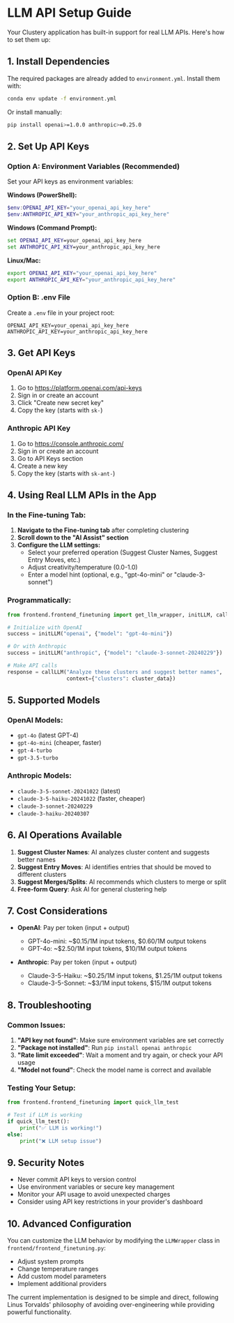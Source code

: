 # LLM API Setup Guide

Your Clustery application has built-in support for real LLM APIs. Here's how to set them up:

## 1. Install Dependencies

The required packages are already added to `environment.yml`. Install them with:

```bash
conda env update -f environment.yml
```

Or install manually:
```bash
pip install openai>=1.0.0 anthropic>=0.25.0
```

## 2. Set Up API Keys

### Option A: Environment Variables (Recommended)

Set your API keys as environment variables:

**Windows (PowerShell):**
```powershell
$env:OPENAI_API_KEY="your_openai_api_key_here"
$env:ANTHROPIC_API_KEY="your_anthropic_api_key_here"
```

**Windows (Command Prompt):**
```cmd
set OPENAI_API_KEY=your_openai_api_key_here
set ANTHROPIC_API_KEY=your_anthropic_api_key_here
```

**Linux/Mac:**
```bash
export OPENAI_API_KEY="your_openai_api_key_here"
export ANTHROPIC_API_KEY="your_anthropic_api_key_here"
```

### Option B: .env File

Create a `.env` file in your project root:
```
OPENAI_API_KEY=your_openai_api_key_here
ANTHROPIC_API_KEY=your_anthropic_api_key_here
```

## 3. Get API Keys

### OpenAI API Key
1. Go to https://platform.openai.com/api-keys
2. Sign in or create an account
3. Click "Create new secret key"
4. Copy the key (starts with `sk-`)

### Anthropic API Key
1. Go to https://console.anthropic.com/
2. Sign in or create an account
3. Go to API Keys section
4. Create a new key
5. Copy the key (starts with `sk-ant-`)

## 4. Using Real LLM APIs in the App

### In the Fine-tuning Tab:

1. **Navigate to the Fine-tuning tab** after completing clustering
2. **Scroll down to the "AI Assist" section**
3. **Configure the LLM settings:**
   - Select your preferred operation (Suggest Cluster Names, Suggest Entry Moves, etc.)
   - Adjust creativity/temperature (0.0-1.0)
   - Enter a model hint (optional, e.g., "gpt-4o-mini" or "claude-3-sonnet")

### Programmatically:

```python
from frontend.frontend_finetuning import get_llm_wrapper, initLLM, callLLM

# Initialize with OpenAI
success = initLLM("openai", {"model": "gpt-4o-mini"})

# Or with Anthropic
success = initLLM("anthropic", {"model": "claude-3-sonnet-20240229"})

# Make API calls
response = callLLM("Analyze these clusters and suggest better names", 
                   context={"clusters": cluster_data})
```

## 5. Supported Models

### OpenAI Models:
- `gpt-4o` (latest GPT-4)
- `gpt-4o-mini` (cheaper, faster)
- `gpt-4-turbo`
- `gpt-3.5-turbo`

### Anthropic Models:
- `claude-3-5-sonnet-20241022` (latest)
- `claude-3-5-haiku-20241022` (faster, cheaper)
- `claude-3-sonnet-20240229`
- `claude-3-haiku-20240307`

## 6. AI Operations Available

1. **Suggest Cluster Names**: AI analyzes cluster content and suggests better names
2. **Suggest Entry Moves**: AI identifies entries that should be moved to different clusters
3. **Suggest Merges/Splits**: AI recommends which clusters to merge or split
4. **Free-form Query**: Ask AI for general clustering help

## 7. Cost Considerations

- **OpenAI**: Pay per token (input + output)
  - GPT-4o-mini: ~$0.15/1M input tokens, $0.60/1M output tokens
  - GPT-4o: ~$2.50/1M input tokens, $10/1M output tokens

- **Anthropic**: Pay per token (input + output)
  - Claude-3-5-Haiku: ~$0.25/1M input tokens, $1.25/1M output tokens
  - Claude-3-5-Sonnet: ~$3/1M input tokens, $15/1M output tokens

## 8. Troubleshooting

### Common Issues:

1. **"API key not found"**: Make sure environment variables are set correctly
2. **"Package not installed"**: Run `pip install openai anthropic`
3. **"Rate limit exceeded"**: Wait a moment and try again, or check your API usage
4. **"Model not found"**: Check the model name is correct and available

### Testing Your Setup:

```python
from frontend.frontend_finetuning import quick_llm_test

# Test if LLM is working
if quick_llm_test():
    print("✅ LLM is working!")
else:
    print("❌ LLM setup issue")
```

## 9. Security Notes

- Never commit API keys to version control
- Use environment variables or secure key management
- Monitor your API usage to avoid unexpected charges
- Consider using API key restrictions in your provider's dashboard

## 10. Advanced Configuration

You can customize the LLM behavior by modifying the `LLMWrapper` class in `frontend/frontend_finetuning.py`:

- Adjust system prompts
- Change temperature ranges
- Add custom model parameters
- Implement additional providers

The current implementation is designed to be simple and direct, following Linus Torvalds' philosophy of avoiding over-engineering while providing powerful functionality.
